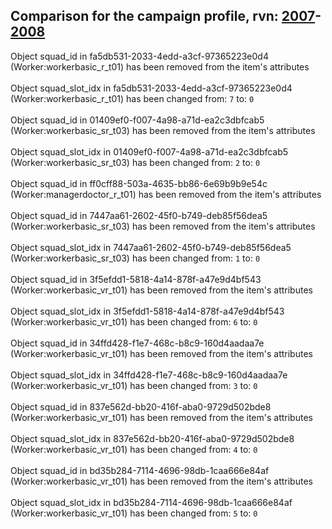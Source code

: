 ## Comparison for the campaign profile, rvn: [2007](https://github.com/PRO100KatYT/FortniteProfileRevisions/tree/main/profiles/campaign/2007%20campaign.json)-[2008](https://github.com/PRO100KatYT/FortniteProfileRevisions/tree/main/profiles/campaign/2008%20campaign.json)

Object squad_id in fa5db531-2033-4edd-a3cf-97365223e0d4 (Worker:workerbasic_r_t01) has been removed from the item's attributes
<br><br>
Object squad_slot_idx in fa5db531-2033-4edd-a3cf-97365223e0d4 (Worker:workerbasic_r_t01) has been changed from: `7` to: `0`
<br><br>
Object squad_id in 01409ef0-f007-4a98-a71d-ea2c3dbfcab5 (Worker:workerbasic_sr_t03) has been removed from the item's attributes
<br><br>
Object squad_slot_idx in 01409ef0-f007-4a98-a71d-ea2c3dbfcab5 (Worker:workerbasic_sr_t03) has been changed from: `2` to: `0`
<br><br>
Object squad_id in ff0cff88-503a-4635-bb86-6e69b9b9e54c (Worker:managerdoctor_r_t01) has been removed from the item's attributes
<br><br>
Object squad_id in 7447aa61-2602-45f0-b749-deb85f56dea5 (Worker:workerbasic_sr_t03) has been removed from the item's attributes
<br><br>
Object squad_slot_idx in 7447aa61-2602-45f0-b749-deb85f56dea5 (Worker:workerbasic_sr_t03) has been changed from: `1` to: `0`
<br><br>
Object squad_id in 3f5efdd1-5818-4a14-878f-a47e9d4bf543 (Worker:workerbasic_vr_t01) has been removed from the item's attributes
<br><br>
Object squad_slot_idx in 3f5efdd1-5818-4a14-878f-a47e9d4bf543 (Worker:workerbasic_vr_t01) has been changed from: `6` to: `0`
<br><br>
Object squad_id in 34ffd428-f1e7-468c-b8c9-160d4aadaa7e (Worker:workerbasic_vr_t01) has been removed from the item's attributes
<br><br>
Object squad_slot_idx in 34ffd428-f1e7-468c-b8c9-160d4aadaa7e (Worker:workerbasic_vr_t01) has been changed from: `3` to: `0`
<br><br>
Object squad_id in 837e562d-bb20-416f-aba0-9729d502bde8 (Worker:workerbasic_vr_t01) has been removed from the item's attributes
<br><br>
Object squad_slot_idx in 837e562d-bb20-416f-aba0-9729d502bde8 (Worker:workerbasic_vr_t01) has been changed from: `4` to: `0`
<br><br>
Object squad_id in bd35b284-7114-4696-98db-1caa666e84af (Worker:workerbasic_vr_t01) has been removed from the item's attributes
<br><br>
Object squad_slot_idx in bd35b284-7114-4696-98db-1caa666e84af (Worker:workerbasic_vr_t01) has been changed from: `5` to: `0`
<br><br>
